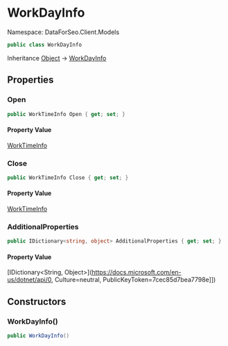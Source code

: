 # WorkDayInfo

Namespace: DataForSeo.Client.Models

```csharp
public class WorkDayInfo
```

Inheritance [Object](https://docs.microsoft.com/en-us/dotnet/api/Object) → [WorkDayInfo](./WorkDayInfo.md)

## Properties

### **Open**

```csharp
public WorkTimeInfo Open { get; set; }
```

#### Property Value

[WorkTimeInfo](./WorkTimeInfo.md)<br>

### **Close**

```csharp
public WorkTimeInfo Close { get; set; }
```

#### Property Value

[WorkTimeInfo](./WorkTimeInfo.md)<br>

### **AdditionalProperties**

```csharp
public IDictionary<string, object> AdditionalProperties { get; set; }
```

#### Property Value

[IDictionary&lt;String, Object&gt;](https://docs.microsoft.com/en-us/dotnet/api/0, Culture=neutral, PublicKeyToken=7cec85d7bea7798e]])<br>

## Constructors

### **WorkDayInfo()**

```csharp
public WorkDayInfo()
```
